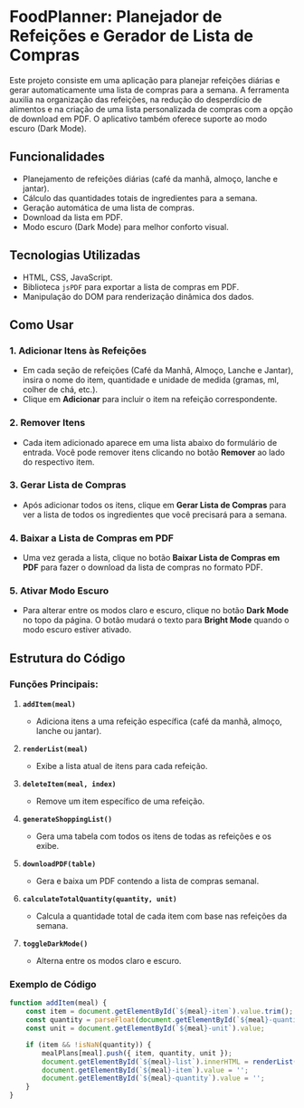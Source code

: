 # **FoodPlanner: Planejador de Refeições e Gerador de Lista de Compras**

Este projeto consiste em uma aplicação para planejar refeições diárias e gerar automaticamente uma lista de compras para a semana. A ferramenta auxilia na organização das refeições, na redução do desperdício de alimentos e na criação de uma lista personalizada de compras com a opção de download em PDF. O aplicativo também oferece suporte ao modo escuro (Dark Mode).

## **Funcionalidades**
- Planejamento de refeições diárias (café da manhã, almoço, lanche e jantar).
- Cálculo das quantidades totais de ingredientes para a semana.
- Geração automática de uma lista de compras.
- Download da lista em PDF.
- Modo escuro (Dark Mode) para melhor conforto visual.

## **Tecnologias Utilizadas**
- HTML, CSS, JavaScript.
- Biblioteca `jsPDF` para exportar a lista de compras em PDF.
- Manipulação do DOM para renderização dinâmica dos dados.

## **Como Usar**

### **1. Adicionar Itens às Refeições**
- Em cada seção de refeições (Café da Manhã, Almoço, Lanche e Jantar), insira o nome do item, quantidade e unidade de medida (gramas, ml, colher de chá, etc.).
- Clique em **Adicionar** para incluir o item na refeição correspondente.
  
### **2. Remover Itens**
- Cada item adicionado aparece em uma lista abaixo do formulário de entrada. Você pode remover itens clicando no botão **Remover** ao lado do respectivo item.

### **3. Gerar Lista de Compras**
- Após adicionar todos os itens, clique em **Gerar Lista de Compras** para ver a lista de todos os ingredientes que você precisará para a semana.
  
### **4. Baixar a Lista de Compras em PDF**
- Uma vez gerada a lista, clique no botão **Baixar Lista de Compras em PDF** para fazer o download da lista de compras no formato PDF.

### **5. Ativar Modo Escuro**
- Para alterar entre os modos claro e escuro, clique no botão **Dark Mode** no topo da página. O botão mudará o texto para **Bright Mode** quando o modo escuro estiver ativado.

## **Estrutura do Código**

### Funções Principais:

1. **`addItem(meal)`**
   - Adiciona itens a uma refeição específica (café da manhã, almoço, lanche ou jantar).
  
2. **`renderList(meal)`**
   - Exibe a lista atual de itens para cada refeição.

3. **`deleteItem(meal, index)`**
   - Remove um item específico de uma refeição.

4. **`generateShoppingList()`**
   - Gera uma tabela com todos os itens de todas as refeições e os exibe.

5. **`downloadPDF(table)`**
   - Gera e baixa um PDF contendo a lista de compras semanal.

6. **`calculateTotalQuantity(quantity, unit)`**
   - Calcula a quantidade total de cada item com base nas refeições da semana.

7. **`toggleDarkMode()`**
   - Alterna entre os modos claro e escuro.

### **Exemplo de Código**
```javascript
function addItem(meal) {
    const item = document.getElementById(`${meal}-item`).value.trim();
    const quantity = parseFloat(document.getElementById(`${meal}-quantity`).value);
    const unit = document.getElementById(`${meal}-unit`).value;

    if (item && !isNaN(quantity)) {
        mealPlans[meal].push({ item, quantity, unit });
        document.getElementById(`${meal}-list`).innerHTML = renderList(meal);
        document.getElementById(`${meal}-item`).value = '';
        document.getElementById(`${meal}-quantity`).value = '';
    }
}
